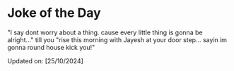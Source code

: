 # Joke of the Day

<!-- #joke -->
"I say dont worry about a thing. cause every little thing is gonna be alright..." till you "rise this morning with Jayesh at your door step... sayin im gonna round house kick you!"

Updated on: [25/10/2024]
<!-- #jokeEnd -->
